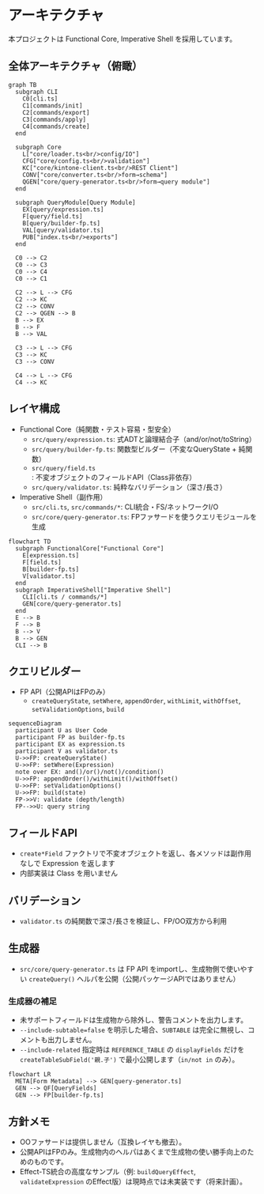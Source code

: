 # アーキテクチャ

本プロジェクトは Functional Core, Imperative Shell を採用しています。

## 全体アーキテクチャ（俯瞰）

```mermaid
graph TB
  subgraph CLI
    C0[cli.ts]
    C1[commands/init]
    C2[commands/export]
    C3[commands/apply]
    C4[commands/create]
  end

  subgraph Core
    L["core/loader.ts<br/>config/IO"]
    CFG["core/config.ts<br/>validation"]
    KC["core/kintone-client.ts<br/>REST Client"]
    CONV["core/converter.ts<br/>form→schema"]
    QGEN["core/query-generator.ts<br/>form→query module"]
  end

  subgraph QueryModule[Query Module]
    EX[query/expression.ts]
    F[query/field.ts]
    B[query/builder-fp.ts]
    VAL[query/validator.ts]
    PUB["index.ts<br/>exports"]
  end

  C0 --> C2
  C0 --> C3
  C0 --> C4
  C0 --> C1

  C2 --> L --> CFG
  C2 --> KC
  C2 --> CONV
  C2 --> QGEN --> B
  B --> EX
  B --> F
  B --> VAL

  C3 --> L --> CFG
  C3 --> KC
  C3 --> CONV

  C4 --> L --> CFG
  C4 --> KC
```

## レイヤ構成

- Functional Core（純関数・テスト容易・型安全）
  - `src/query/expression.ts`: 式ADTと論理結合子（and/or/not/toString）
  - `src/query/builder-fp.ts`: 関数型ビルダー（不変なQueryState + 純関数）
  - `src/query/field.ts`: 不変オブジェクトのフィールドAPI（Class非依存）
  - `src/query/validator.ts`: 純粋なバリデーション（深さ/長さ）
- Imperative Shell（副作用）
  - `src/cli.ts`, `src/commands/*`: CLI統合・FS/ネットワークI/O
  - `src/core/query-generator.ts`: FPファサードを使うクエリモジュールを生成

```mermaid
flowchart TD
  subgraph FunctionalCore["Functional Core"]
    E[expression.ts]
    F[field.ts]
    B[builder-fp.ts]
    V[validator.ts]
  end
  subgraph ImperativeShell["Imperative Shell"]
    CLI[cli.ts / commands/*]
    GEN[core/query-generator.ts]
  end
  E --> B
  F --> B
  B --> V
  B --> GEN
  CLI --> B
```

## クエリビルダー

- FP API（公開APIはFPのみ）
  - `createQueryState`, `setWhere`, `appendOrder`, `withLimit`, `withOffset`, `setValidationOptions`, `build`

```mermaid
sequenceDiagram
  participant U as User Code
  participant FP as builder-fp.ts
  participant EX as expression.ts
  participant V as validator.ts
  U->>FP: createQueryState()
  U->>FP: setWhere(Expression)
  note over EX: and()/or()/not()/condition()
  U->>FP: appendOrder()/withLimit()/withOffset()
  U->>FP: setValidationOptions()
  U->>FP: build(state)
  FP->>V: validate (depth/length)
  FP-->>U: query string
```

## フィールドAPI

- `create*Field` ファクトリで不変オブジェクトを返し、各メソッドは副作用なしで Expression を返します
- 内部実装は Class を用いません

## バリデーション

- `validator.ts` の純関数で深さ/長さを検証し、FP/OO双方から利用

## 生成器

- `src/core/query-generator.ts` は FP API をimportし、生成物側で使いやすい `createQuery()` ヘルパを公開（公開パッケージAPIではありません）

### 生成器の補足

- 未サポートフィールドは生成物から除外し、警告コメントを出力します。
- `--include-subtable=false` を明示した場合、`SUBTABLE` は完全に無視し、コメントも出力しません。
- `--include-related` 指定時は `REFERENCE_TABLE` の `displayFields` だけを `createTableSubField('親.子')` で最小公開します（`in/not in` のみ）。

```mermaid
flowchart LR
  META[Form Metadata] --> GEN[query-generator.ts]
  GEN --> QF[QueryFields]
  GEN --> FP[builder-fp.ts]
```

## 方針メモ

- OOファサードは提供しません（互換レイヤも撤去）。
- 公開APIはFPのみ。生成物内のヘルパはあくまで生成物の使い勝手向上のためのものです。
- Effect-TS統合の高度なサンプル（例: `buildQueryEffect`, `validateExpression` のEffect版）は現時点では未実装です（将来計画）。
